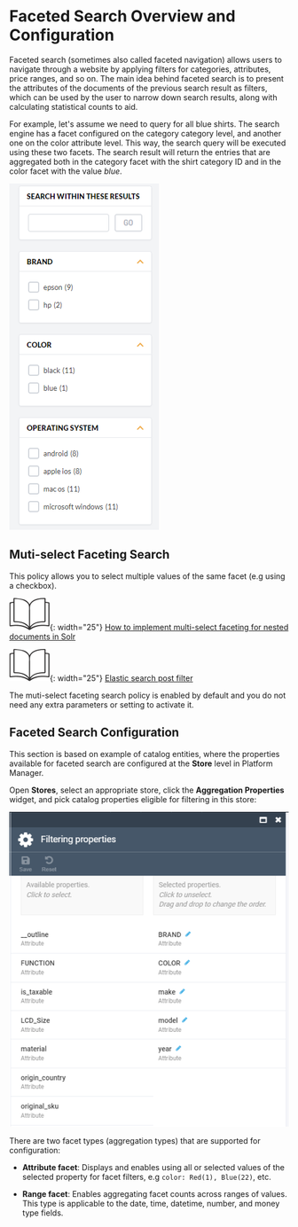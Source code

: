 ﻿# Faceted Search Overview and Configuration

Faceted search (sometimes also called faceted navigation) allows users to navigate through a website by applying filters for categories, attributes, price ranges, and so on. The main idea behind faceted search is to present the attributes of the documents of the previous search result as filters, which can be used by the user to narrow down search results, along with calculating statistical counts to aid.

For example, let's assume we need to query for all blue shirts. The search engine has a facet configured 
on the category category level, and another one on the color attribute level. This way, the search query 
will be executed using these two facets. The search result will return the entries that are aggregated 
both in the category facet with the shirt category ID and in the color facet with the value *blue*.

![Faceted search example](media/02-faceted-search.png)

## Muti-select Faceting Search

This policy allows you to select multiple values of the same facet (e.g using a checkbox).

![Readmore](media/readmore.png){: width="25"} [How to implement multi-select faceting for nested documents in Solr](https://blog.griddynamics.com/multi-select-faceting-for-nested-documents-in-solr)

![Readmore](media/readmore.png){: width="25"} [Elastic search post filter](https://www.elastic.co/guide/en/elasticsearch/reference/7.6/search-request-body.html#request-body-search-post-filter)

The muti-select faceting search policy is enabled by default and you do not need any extra parameters or setting to activate it.

## Faceted Search Configuration

This section is based on example of catalog entities, where the properties available for faceted search are configured at the **Store** level in Platform Manager.

Open **Stores**, select an appropriate store, click the **Aggregation Properties** widget, and pick catalog properties eligible for filtering in this store:

![Configuring Faceted Search](media/03-configuring-faceted-search.png)

There are two facet types (aggregation types) that are supported for configuration:

* **Attribute facet**: Displays and enables using all or selected values of the selected property for facet filters, e.g `color: Red(1), Blue(22)`, etc.
    
* **Range facet**: Enables aggregating facet counts across ranges of values. This type is applicable to the date, time, datetime, number, and money type fields.
